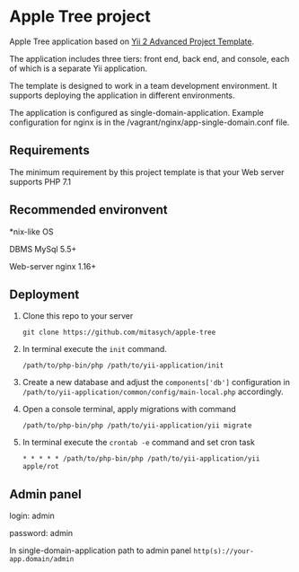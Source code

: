 Apple Tree project
==================

Apple Tree application based on [Yii 2 Advanced Project Template](https://github.com/yiisoft/yii2-app-advanced).

The application includes three tiers: front end, back end, and console, each of which
is a separate Yii application.

The template is designed to work in a team development environment. It supports
deploying the application in different environments.

The application is configured as single-domain-application. Example configuration for nginx is in the /vagrant/nginx/app-single-domain.conf file.

## Requirements
The minimum requirement by this project template is that your Web server supports PHP 7.1

## Recommended environvent
*nix-like OS

DBMS MySql 5.5+

Web-server nginx 1.16+



## Deployment

1. Clone this repo to your server
    ```
    git clone https://github.com/mitasych/apple-tree
    ```

2. In terminal execute the `init` command.
    ```
    /path/to/php-bin/php /path/to/yii-application/init
    ```
3. Create a new database and adjust the `components['db']` configuration in `/path/to/yii-application/common/config/main-local.php` accordingly.

4. Open a console terminal, apply migrations with command 
    ```
    /path/to/php-bin/php /path/to/yii-application/yii migrate
    ```

5. In terminal execute the `crontab -e` command and set cron task
    ```
    * * * * * /path/to/php-bin/php /path/to/yii-application/yii apple/rot
    ```

## Admin panel

login: admin

password: admin

In single-domain-application path to admin panel `http(s)://your-app.domain/admin`





